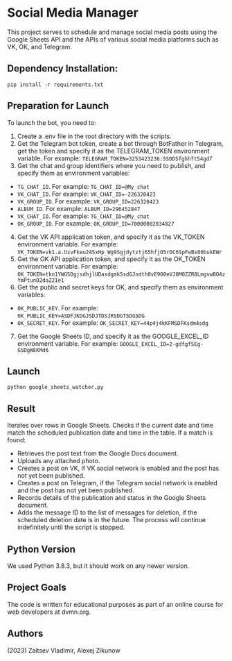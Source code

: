 # Social Media Manager

This project serves to schedule and manage social media posts using the Google Sheets API and the APIs of various social media platforms such as VK, OK, and Telegram.

## Dependency Installation:

```pip install -r requirements.txt```

## Preparation for Launch

To launch the bot, you need to:

1. Create a .env file in the root directory with the scripts.
2. Get the Telegram bot token, create a bot through BotFather in Telegram, get the token and specify it as the TELEGRAM_TOKEN environment variable. For example: `TELEGRAM_TOKEN=3253423236:SSDDSfghhft54gdf`
3. Get the chat and group identifiers where you need to publish, and specify them as environment variables:
  - `TG_CHAT_ID`. For example: `TG_CHAT_ID=@My_chat`
  - `VK_CHAT_ID`. For example: `VK_CHAT_ID=-226320423`
  - `VK_GROUP_ID`. For example: `VK_GROUP_ID=226320423`
  - `ALBUM_ID`. For example: `ALBUM_ID=296452847`
  - `VK_CHAT_ID`. For example: `TG_CHAT_ID=@My_chat`
  - `OK_GROUP_ID`. For example: `OK_GROUP_ID=70000002834827`
4. Get the VK API application token, and specify it as the VK_TOKEN environment variable. For example: `VK_TOKEN=vk1.a.UzvFkeu24SxHp_Wg9Sgjdytztj65hfjO5rDC6SpFwBs00bukEWr`
5. Get the OK API application token, and specify it as the OK_TOKEN environment variable. For example: `OK_TOKEN=tkn1YWGSDgjsdhjlUDasdgmk5sdGJndth0vE9O0eVJ8M0ZZR8LmgvwBO4zYmPtunD2daZ2Ie1`
6. Get the public and secret keys for OK, and specify them as environment variables:
  - `OK_PUBLIC_KEY`. For example: `OK_PUBLIC_KEY=ASDFJKDGJSDJTDSJRSDGTSDGSDG`
  - `OK_SECRET_KEY`. For example: `OK_SECRET_KEY=44p4j4kKFMSDFKsdm4sdg`
7. Get the Google Sheets ID, and specify it as the GOOGLE_EXCEL_ID environment variable. For example: `GOOGLE_EXCEL_ID=2-gdfgfSEg-GSDgWEKMd6`

## Launch

```python google_sheets_watcher.py```

## Result

Iterates over rows in Google Sheets.
Checks if the current date and time match the scheduled publication date and time in the table.
If a match is found:
- Retrieves the post text from the Google Docs document.
- Uploads any attached photo.
- Creates a post on VK, if VK social network is enabled and the post has not yet been published.
- Creates a post on Telegram, if the Telegram social network is enabled and the post has not yet been published.
- Records details of the publication and status in the Google Sheets document.
- Adds the message ID to the list of messages for deletion, if the scheduled deletion date is in the future.
The process will continue indefinitely until the script is stopped.

## Python Version

We used Python 3.8.3, but it should work on any newer version.

## Project Goals

The code is written for educational purposes as part of an online course for web developers at dvmn.org.

## Authors

(2023) Zaitsev Vladimir, Alexej Zikunow
